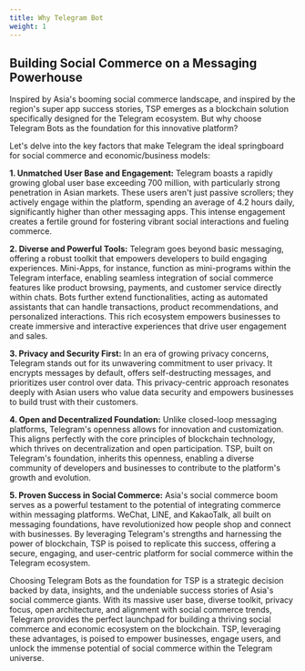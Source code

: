 ```yaml
---
title: Why Telegram Bot
weight: 1
---
```

## Building Social Commerce on a Messaging Powerhouse

Inspired by Asia's booming social commerce landscape, and inspired by the region's super app success stories, TSP emerges as a blockchain solution specifically designed for the Telegram ecosystem. But why choose Telegram Bots as the foundation for this innovative platform?

Let's delve into the key factors that make Telegram the ideal springboard for social commerce and economic/business models:

**1. Unmatched User Base and Engagement:** Telegram boasts a rapidly growing global user base exceeding 700 million, with particularly strong penetration in Asian markets. These users aren't just passive scrollers; they actively engage within the platform, spending an average of 4.2 hours daily, significantly higher than other messaging apps. This intense engagement creates a fertile ground for fostering vibrant social interactions and fueling commerce.

**2. Diverse and Powerful Tools:** Telegram goes beyond basic messaging, offering a robust toolkit that empowers developers to build engaging experiences. Mini-Apps, for instance, function as mini-programs within the Telegram interface, enabling seamless integration of social commerce features like product browsing, payments, and customer service directly within chats. Bots further extend functionalities, acting as automated assistants that can handle transactions, product recommendations, and personalized interactions. This rich ecosystem empowers businesses to create immersive and interactive experiences that drive user engagement and sales.

**3. Privacy and Security First:** In an era of growing privacy concerns, Telegram stands out for its unwavering commitment to user privacy. It encrypts messages by default, offers self-destructing messages, and prioritizes user control over data. This privacy-centric approach resonates deeply with Asian users who value data security and empowers businesses to build trust with their customers.

**4. Open and Decentralized Foundation:** Unlike closed-loop messaging platforms, Telegram's openness allows for innovation and customization. This aligns perfectly with the core principles of blockchain technology, which thrives on decentralization and open participation. TSP, built on Telegram's foundation, inherits this openness, enabling a diverse community of developers and businesses to contribute to the platform's growth and evolution.

**5. Proven Success in Social Commerce:** Asia's social commerce boom serves as a powerful testament to the potential of integrating commerce within messaging platforms. WeChat, LINE, and KakaoTalk, all built on messaging foundations, have revolutionized how people shop and connect with businesses. By leveraging Telegram's strengths and harnessing the power of blockchain, TSP is poised to replicate this success, offering a secure, engaging, and user-centric platform for social commerce within the Telegram ecosystem.

Choosing Telegram Bots as the foundation for TSP is a strategic decision backed by data, insights, and the undeniable success stories of Asia's social commerce giants. With its massive user base, diverse toolkit, privacy focus, open architecture, and alignment with social commerce trends, Telegram provides the perfect launchpad for building a thriving social commerce and economic ecosystem on the blockchain. TSP, leveraging these advantages, is poised to empower businesses, engage users, and unlock the immense potential of social commerce within the Telegram universe.